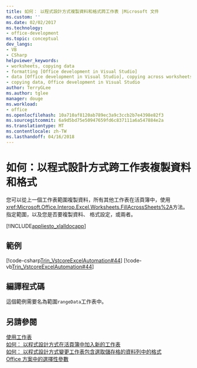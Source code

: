 ```yaml
---
title: 如何： 以程式設計方式複製資料和格式跨工作表 |Microsoft 文件
ms.custom: ''
ms.date: 02/02/2017
ms.technology:
- office-development
ms.topic: conceptual
dev_langs:
- VB
- CSharp
helpviewer_keywords:
- worksheets, copying data
- formatting [Office development in Visual Studio]
- data [Office development in Visual Studio], copying across worksheets
- copying data, Office development in Visual Studio
author: TerryGLee
ms.author: tglee
manager: douge
ms.workload:
- office
ms.openlocfilehash: 10a710af8120ab789ec3a9c3ccb2b7e4398e82f3
ms.sourcegitcommit: 6a9d5bd75e50947659fd6c837111a6a547884e2a
ms.translationtype: MT
ms.contentlocale: zh-TW
ms.lasthandoff: 04/16/2018
---
```

# <a name="how-to-programmatically-copy-data-and-formatting-across-worksheets"></a>如何：以程式設計方式跨工作表複製資料和格式
  您可以從上一個工作表範圍複製資料，所有其他工作表在活頁簿中，使用<xref:Microsoft.Office.Interop.Excel.Worksheets.FillAcrossSheets%2A>方法。 指定範圍，以及您是否要複製資料、 格式設定，或兩者。  
  
 [!INCLUDE[appliesto_xlalldocapp](../vsto/includes/appliesto-xlalldocapp-md.md)]  
  
## <a name="example"></a>範例  
 [!code-csharp[Trin_VstcoreExcelAutomation#44](../vsto/codesnippet/CSharp/Trin_VstcoreExcelAutomationCS/Sheet1.cs#44)]
 [!code-vb[Trin_VstcoreExcelAutomation#44](../vsto/codesnippet/VisualBasic/Trin_VstcoreExcelAutomation/Sheet1.vb#44)]  
  
## <a name="compiling-the-code"></a>編譯程式碼  
 這個範例需要名為範圍`rangeData`工作表中。  
  
## <a name="see-also"></a>另請參閱  
 [使用工作表](../vsto/working-with-worksheets.md)   
 [如何： 以程式設計方式在活頁簿中加入新的工作表](../vsto/how-to-programmatically-add-new-worksheets-to-workbooks.md)   
 [如何： 以程式設計方式變更工作表包含選取儲存格的資料列中的格式](../vsto/how-to-programmatically-change-formatting-in-worksheet-rows-containing-selected-cells.md)   
 [Office 方案中的選擇性參數](../vsto/optional-parameters-in-office-solutions.md)  
  
  